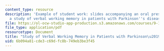 ```yaml
---
content_type: resource
description: 'Example of student work: slides accompanying an oral presentation on
  a study of verbal working memory in patients with Parkinson''s disease.'
file: https://ol-ocw-studio-app-production.s3.amazonaws.com/courses/9-110j-neurology-neuropsychology-and-neurobiology-of-aging-spring-2005/6b094a81cde3c69dfc8b749eb3be3f45_9110_gilb_1983f5.pdf
file_type: application/pdf
resourcetype: Document
title: "Study of Verbal Working Memory in Patients with Parkinson\u2019s Disease"
uid: 6b094a81-cde3-c69d-fc8b-749eb3be3f45
---
```

